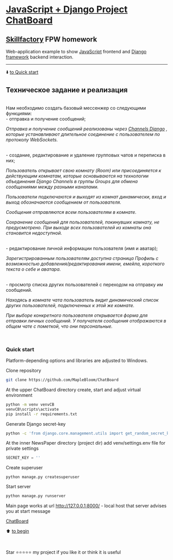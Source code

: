 # [JavaScript + Django Project ChatBoard](http://127.0.0.1:8000/accounts/login/)
## [Skillfactory](https://skillfactory.ru) FPW homework

Web-application example to show [JavaScript](https://devdocs.io/javascript/) frontend and [Django framework](https://docs.djangoproject.com/en/4.1/intro/install/) backend interaction.
<hr>
<p> </p>

:arrow_down: [to Quick start](README.md#Quick-start)

<p> </p>

## Техническое задание и реализация  
<br>
Нам необходимо создать базовый мессенжер со следующими функциями:
<br>
- отправка и получение сообщений;

*Отправка и получение сообщений реализованы через [Channels Django](https://channels.readthedocs.io/en/stable/introduction.html) , которые устанавливают длительное соединение с пользователем по протоколу WebSockets.*

<br>
- создание, редактирование и удаление групповых чатов и переписка в них;

*Пользователь открывает свою комнату (Room) или присоединяется к действующим комнатам, которые основываются на технологии объединения Django Channels в группы Groups для обмена сообщениями между разными каналами.*

*Пользователи подключаются и выходят из комнат динамически, вход и выход обозначаются сообщением от пользователя.*

*Сообщения отправляются всем пользователям в комнате.*

*Сохранение сообщений для пользователей, покинувших комнату, не предусмотрено. При выходе всех пользователей из комнаты она становится недоступной.*

<br>
- редактирование личной информации пользователя (имя и аватар);

*Зарегистрированным пользователям доступна страница Профиль с возможностью добавления/редактирования имени, емейла, короткого текста о себе и аватара.*

<br>
- просмотр списка других пользователей с переходом на отправку им сообщений.

*Находясь в комнате чата пользователь видит динамический список других пользователей, подключенных к этой же комнате.*

*При выборе конкретного пользователя открывается форма для отправки личных сообщений. У получателя сообщения отображаются в общем чате с пометкой, что они персональные.*

<br>

### Quick start

Platform-depending options and libraries are adjusted to Windows.

Clone repository 
```bash
git clone https://github.com/MapleBloom/ChatBoard
```

At the upper ChatBoard directory create, start and adjust virtual environment
```bash
python -m venv venvCB
venvCB\scripts\activate
pip install -r requirements.txt
```

Generate Django secret-key
```bash
python -c 'from django.core.management.utils import get_random_secret_key; print(get_random_secret_key())'
```

At the inner NewsPaper directory (project dir) add venv/settings.env file for private settings 
```python
SECRET_KEY = ''
```  
Create superuser
```
python manage.py createsuperuser
``` 
Start server
```bash
python manage.py runserver
```

Main page works at url http://127.0.0.1:8000/ - local host that server advises you at start message

[ChatBoard](http://127.0.0.1:8000/)
<p> </p>
<p> </p>

:arrow_up: [to begin](README.md#Техническое-задание-и-реализация)

<br><br>
Star ⭐️⭐️⭐️⭐️️⭐️ my project if you like it or think it is useful
